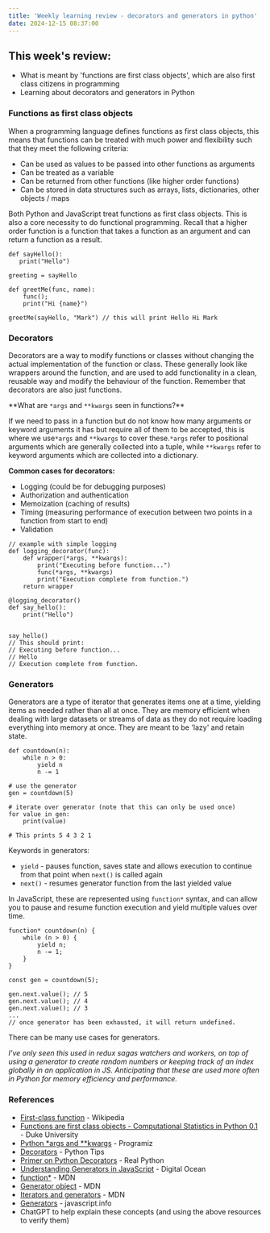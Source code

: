 ```yaml
---
title: 'Weekly learning review - decorators and generators in python'
date: 2024-12-15 08:37:00
---
```


## This week's review:

- What is meant by 'functions are first class objects', which are also first class citizens in programming
- Learning about decorators and generators in Python

### Functions as first class objects

When a programming language defines functions as first class objects, this means that functions can be treated with much power and flexibility such that they meet the following criteria:

- Can be used as values to be passed into other functions as arguments
- Can be treated as a variable
- Can be returned from other functions (like higher order functions)
- Can be stored in data structures such as arrays, lists, dictionaries, other objects / maps

Both Python and JavaScript treat functions as first class objects. This is also a core necessity to do functional programming.
Recall that a higher order function is a function that takes a function as an argument and can return a function as a result.

```
def sayHello():
   print("Hello")

greeting = sayHello

def greetMe(func, name):
    func();
    print("Hi {name}")

greetMe(sayHello, "Mark") // this will print Hello Hi Mark

```

### Decorators

Decorators are a way to modify functions or classes without changing the actual implementation of the function or class.
These generally look like wrappers around the function, and are used to add functionality in a clean, reusable way and modify the behaviour of the function.
Remember that decorators are also just functions.

**What are `*args` and `**kwargs` seen in functions?\*\*

If we need to pass in a function but do not know how many arguments or keyword arguments it has but require all of them to be accepted, this is where we use`*args` and `**kwargs` to cover these.`*args` refer to positional arguments which are generally collected into a tuple, while `**kwargs` refer to keyword arguments which are collected into a dictionary.

**Common cases for decorators:**

- Logging (could be for debugging purposes)
- Authorization and authentication
- Memoization (caching of results)
- Timing (measuring performance of execution between two points in a function from start to end)
- Validation

```
// example with simple logging
def logging_decorator(func):
    def wrapper(*args, **kwargs):
        print("Executing before function...")
        func(*args, **kwargs)
        print("Execution complete from function.")
    return wrapper

@logging_decorator()
def say_hello():
    print("Hello")


say_hello()
// This should print:
// Executing before function...
// Hello
// Execution complete from function.

```

### Generators

Generators are a type of iterator that generates items one at a time, yielding items as needed rather than all at once.
They are memory efficient when dealing with large datasets or streams of data as they do not require loading everything into memory at once.
They are meant to be 'lazy' and retain state.

```
def countdown(n):
    while n > 0:
        yield n
        n -= 1

# use the generator
gen = countdown(5)

# iterate over generator (note that this can only be used once)
for value in gen:
    print(value)

# This prints 5 4 3 2 1

```

Keywords in generators:

- `yield` - pauses function, saves state and allows execution to continue from that point when `next()`
  is called again
- `next()` - resumes generator function from the last yielded value

In JavaScript, these are represented using `function*` syntax, and can allow you to pause and resume function execution and yield multiple values over time.

```
function* countdown(n) {
    while (n > 0) {
        yield n;
        n -= 1;
    }
}

const gen = countdown(5);

gen.next.value(); // 5
gen.next.value(); // 4
gen.next.value(); // 3
...
// once generator has been exhausted, it will return undefined.

```

There can be many use cases for generators.

_I've only seen this used in redux sagas watchers and workers, on top of using a generator to create random numbers or keeping track of an index globally in an application in JS. Anticipating that these are used more often in Python for memory efficiency and performance._

### References

- [First-class function](https://en.wikipedia.org/wiki/First-class_function) - Wikipedia
- [Functions are first class objects - Computational Statistics in Python 0.1](https://people.duke.edu/~ccc14/sta-663/FunctionsSolutions.html#functions-are-first-class-objects) - Duke University
- [Python \*args and \*\*kwargs](https://www.programiz.com/python-programming/args-and-kwargs) - Programiz
- [Decorators](https://book.pythontips.com/en/latest/decorators.html) - Python Tips
- [Primer on Python Decorators](https://realpython.com/primer-on-python-decorators/) - Real Python
- [Understanding Generators in JavaScript](https://www.digitalocean.com/community/tutorials/understanding-generators-in-javascript) - Digital Ocean
- [function\*](https://developer.mozilla.org/en-US/docs/Web/JavaScript/Reference/Statements/function*) - MDN
- [Generator object](https://developer.mozilla.org/en-US/docs/Web/JavaScript/Reference/Global_Objects/Generator) - MDN
- [Iterators and generators](https://developer.mozilla.org/en-US/docs/Web/JavaScript/Guide/Iterators_and_generators) - MDN
- [Generators](https://javascript.info/generators) - javascript.info
- ChatGPT to help explain these concepts (and using the above resources to verify them)
